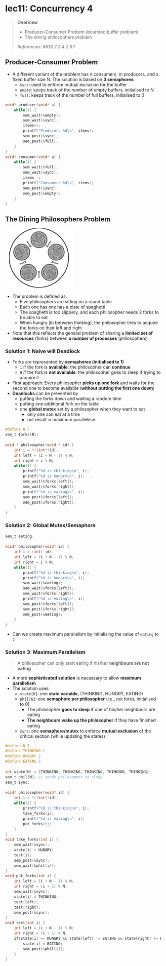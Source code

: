 # lec11: Concurrency 4

>   **Overview**
>
>   -   Producer-Consumer Problem (bounded buffer problem)
>   -   The dining philosophers problem
>
>   *References: MOS 2.3.4 2.5.1*

## Producer-Consumer Problem

-   A different variant of the problem has n consumers, m producers, and a fixed buffer size N. The solution is based on **3 semaphores**:
    -   `sync`: used to enforce mutual exclusion for the buffer
    -   `empty`: keeps track of the number of empty buffers, initialised to N
    -   `full`: keeps track of the number of full buffers, initialised to 0 


```C
void* producer(void* a) {
    while(1) {
        sem_wait(&empty);
        sem_wait(&sync);
        items++;
        printf("Producer: %d\n", items);
        sem_post(&sync);
        sem_post(&full);
    }
}
void* consumer(void* a) {
    while(1) {
        sem_wait(&full);
        sem_wait(&sync);
        items--;
        printf("Consumer: %d\n", items);
        sem_post(&sync);
        sem_post(&empty);
    }
}
```

## The Dining Philosophers Problem

<img src="assets/Screenshot 2023-11-02 at 17.16.53.png" alt="Screenshot 2023-11-02 at 17.16.53" style="zoom:30%;" />

-   The problem is defined as:
    -   Five philosophers are sitting on a round table 
    -   Each one has one has a plate of spaghetti 
    -   The spaghetti is too slippery, and each philosopher needs 2 forks to be able to eat 
    -   When hungry (in between thinking), the philosopher tries to acquire the forks on their left and right
-   Note that this reflects the general problem of sharing a **limited set of resources** (forks) between **a number of processes** (philosophers)

### Solution 1: Naive will Deadlock

-   Forks are represented by **semaphores (initialised to 1)**
    -   `1` if the fork is **available**: the philosopher can **continue** 
    -   `0` if the fork is **not available**: the philosopher goes to sleep if trying to acquire it
-   First approach: Every philosopher **picks up one fork** and waits for the second one to become available (**without putting the first one down**)
-   **Deadlocks** can be prevented by 
    -   putting the forks down and waiting a random time
    -   putting one additional fork on the table
    -   one **global mutex** set by a philosopher when they want to eat
        -   only one can eat at a time
        -   not result in maximum parallelism

```C
#define N 5 
sem_t forks[N];

void * philosopher(void * id) {
    int i = *((int*)id);
    int left = (i + N - 1) % N;
    int right = i % N; 
    while(1) {
        printf("%d is thinking\n", i); 
        printf("%d is hungry\n", i); 
        sem_wait(&forks[left]); 
        sem_wait(&forks[right]); 
        printf("%d is eating\n", i); 
        sem_post(&forks[left]); 
        sem_post(&forks[right]);
    }
}
```

### Solution 2: Global Mutex/Semaphore

```C
sem_t eating;

void* philosopher(void* id) { 
    int i = (int) id;
    int left = (i + N - 1) % N;
    int right = i % N; 
    while(1) {
		printf("%d is thinking\n", i); 
        printf("%d is hungry\n", i); 
        sem_wait(&eating); 
        sem_wait(&forks[left]); 
        sem_wait(&forks[right]); 
        printf("%d is eating\n", i); 
        sem_post(&forks[left]); 
        sem_post(&forks[right]); 
        sem_post(&eating); 
    }
}
```

-   Can we create maximum parallelism by initialising the value of `eating` to `2` 

### Solution 3: Maximum Parallelism

>   A philosopher can only start eating if his/her **neighbours are not eating**

-   A more **sophisticated solution** is necessary to allow **maximum parallelism** 
-   The solution uses:
    -   `state[N]`: one **state variable**, (THINKING, HUNGRY, EATING) 
    -   `phil[N]`: one **semaphore per philosopher** (i.e., not forks, initialised to 0)
        -   The philosopher **goes to sleep** if one of his/her neighbours are eating
        -   **The neighbours wake up the philosopher** if they have ﬁnished eating
    -   `sync`: one **semaphore/mutex** to enforce **mutual exclusion** of the critical section (while updating the states)

```C
#define N 5 
#define THINKING 1 
#define HUNGRY 2 
#define EATING 3

int state[N] = {THINKING, THINKING, THINKING, THINKING, THINKING}; 
sem_t phil[N]; // sends philosopher to sleep 
sem_t sync;

void* philosopher(void* id) {
    int i = *((int*)id); 
    while(1) { 
        printf("%d is thinking\n", i); 
        take_forks(i); 
        printf("%d is eating\n", i); 
        put_forks(i); 
    }
}
void take_forks(int i) { 
    sem_wait(&sync); 
    state[i] = HUNGRY; 
    test(i); 
    sem_post(&sync); 
    sem_wait(&phil[i]); 
}
void put_forks(int i) {
    int left = (i + N - 1) % N; 
    int right = (i + 1) % N; 
    sem_wait(&sync); 
    state[i] = THINKING; 
    test(left); 
    test(right); 
    sem_post(&sync);
}
void test(int i) { 
    int left = (i + N - 1) % N; 
    int right = (i + 1) % N; 
    if(state[i] == HUNGRY && state[left] != EATING && state[right] != EATING) { 
        state[i] = EATING; 
        sem_post(&phil[i]); 
    } 
}
```









